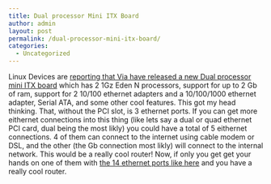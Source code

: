 ```yaml
---
title: Dual processor Mini ITX Board
author: admin
layout: post
permalink: /dual-processor-mini-itx-board/
categories:
  - Uncategorized
---
```

Linux Devices are [reporting that Via have released a new Dual processor mini ITX board][1] which has 2 1Gz Eden N processors, support for up to 2 Gb of ram, support for 2 10/100 ethernet adapters and a 10/100/1000 ethernet adapter, Serial ATA, and some other cool features. This got my head thinking. That, without the PCI slot, is 3 ethernet ports. If you can get more eithernet connections into this thing (like lets say a dual or quad ethernet PCI card, dual being the most likly) you could have a total of 5 eithernet connections. 4 of them can connect to the internet using cable modem or DSL, and the other (the Gb connection most likly) will connect to the internal network. This would be a really cool router! Now, if only you get get your hands on one of them with [the 14 ethernet ports like here][2] and you have a really cool router.

 [1]: http://linuxdevices.com/news/NS7109201579.html
 [2]: http://blog.lotas-smartman.net/archive/2004/09/03/14ethernetportmotherboard.aspx